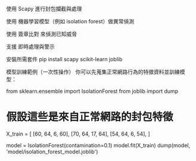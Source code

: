 使用 Scapy 進行封包攔截與處理

使用 機器學習模型（例如 isolation forest）做異常偵測

使用 簽章比對 來偵測已知威脅

支援 即時處理與警示

安裝所需套件
pip install scapy scikit-learn joblib

 模型訓練範例（一次性操作）
你可以先蒐集正常網路行為的特徵資料並訓練模型：

from sklearn.ensemble import IsolationForest
from joblib import dump

# 假設這些是來自正常網路的封包特徵
X_train = [
    [60, 64, 6, 60],
    [70, 64, 17, 64],
    [54, 64, 6, 54],
]

model = IsolationForest(contamination=0.1)
model.fit(X_train)
dump(model, 'model/isolation_forest_model.joblib')

